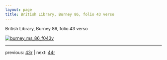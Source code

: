 ```yaml
---
layout: page
title: British Library, Burney 86, folio 43 verso
---
```


British Library, Burney 86, folio 43 verso

[![burney_ms_86_f043v](http://www.homermultitext.org/iipsrv?IIIF=/project/homer/pyramidal/deepzoom/bl/burney86imgs/v1/burney_ms_86_f043v.tif/full/800,/0/default.jpg)](http://www.homermultitext.org/ict2/?urn=urn:cite2:bl:burney86imgs.v1:burney_ms_86_f043v) 

---

previous:  [43r](../43r/) | next: [44r](../44r/)